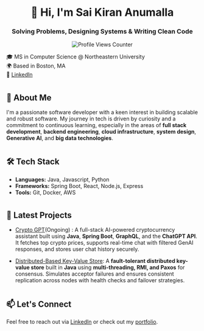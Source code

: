 <h1 align="center">👋 Hi, I'm Sai Kiran Anumalla</h1>
<h3 align="center">Solving Problems, Designing Systems & Writing Clean Code</h3>

<p align="center">
  <img src="https://komarev.com/ghpvc/?username=saikirananumalla&label=Profile%20Views&color=blue&style=plastic" alt="Profile Views Counter"/>
</p>

🎓 MS in Computer Science @ Northeastern University  
🌍 Based in Boston, MA  
🔗 [LinkedIn](https://www.linkedin.com/in/saikirananumalla)

#
## 🧠 About Me

I'm a passionate software developer with a keen interest in building scalable and robust software. My journey in tech is driven by curiosity and a commitment to continuous learning, especially in the areas of **full stack development**, **backend engineering**, **cloud infrastructure**, **system design**, **Generative AI**, and **big data technologies**.

#
## 🛠️ Tech Stack

- **Languages:** Java, Javascript, Python
- **Frameworks:** Spring Boot, React, Node.js, Express
- **Tools:** Git, Docker, AWS

#
## 📝 Latest Projects

- [Crypto GPT](https://github.com/saikirananumalla/crypto-gpt)(Ongoing) : A full-stack AI-powered cryptocurrency assistant built using **Java**, **Spring Boot**, **GraphQL**, and the **ChatGPT API**. It fetches top crypto prices, supports real-time chat with filtered GenAI responses, and stores user chat history securely.

- [Distributed-Based Key-Value Store](https://github.com/saikirananumalla/distributed-key-value-store): A **fault-tolerant distributed key-value store** built in **Java** using **multi-threading, RMI, and Paxos** for consensus. Simulates acceptor failures and ensures consistent replication across nodes with health checks and failover strategies.

#
## 📫 Let's Connect

Feel free to reach out via [LinkedIn](https://www.linkedin.com/in/saikirananumalla) or check out my [portfolio](https://saikirananumalla.com).

